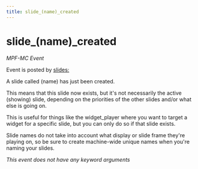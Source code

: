 ```yaml
---
title: slide_(name)_created
---
```


# slide_(name)\_created


*MPF-MC Event*

Event is posted by [slides:](../config/slides.md)

A slide called (name) has just been created.

This means that this slide now exists, but it's not necessarily the
active (showing) slide, depending on the priorities of the other slides
and/or what else is going on.

This is useful for things like the widget_player where you want to
target a widget for a specific slide, but you can only do so if that
slide exists.

Slide names do not take into account what display or slide frame
they're playing on, so be sure to create machine-wide unique names when
you're naming your slides.

*This event does not have any keyword arguments*
